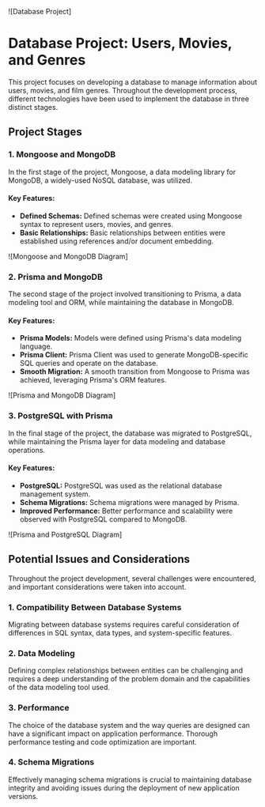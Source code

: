 ![Database Project]

# Database Project: Users, Movies, and Genres

This project focuses on developing a database to manage information about users, movies, and film genres. Throughout the development process, different technologies have been used to implement the database in three distinct stages.

## Project Stages

### 1. Mongoose and MongoDB

In the first stage of the project, Mongoose, a data modeling library for MongoDB, a widely-used NoSQL database, was utilized.

#### Key Features:
- **Defined Schemas:** Defined schemas were created using Mongoose syntax to represent users, movies, and genres.
- **Basic Relationships:** Basic relationships between entities were established using references and/or document embedding.

![Mongoose and MongoDB Diagram]

### 2. Prisma and MongoDB

The second stage of the project involved transitioning to Prisma, a data modeling tool and ORM, while maintaining the database in MongoDB.

#### Key Features:
- **Prisma Models:** Models were defined using Prisma's data modeling language.
- **Prisma Client:** Prisma Client was used to generate MongoDB-specific SQL queries and operate on the database.
- **Smooth Migration:** A smooth transition from Mongoose to Prisma was achieved, leveraging Prisma's ORM features.

![Prisma and MongoDB Diagram]

### 3. PostgreSQL with Prisma

In the final stage of the project, the database was migrated to PostgreSQL, while maintaining the Prisma layer for data modeling and database operations.

#### Key Features:
- **PostgreSQL:** PostgreSQL was used as the relational database management system.
- **Schema Migrations:** Schema migrations were managed by Prisma.
- **Improved Performance:** Better performance and scalability were observed with PostgreSQL compared to MongoDB.

![Prisma and PostgreSQL Diagram]

## Potential Issues and Considerations

Throughout the project development, several challenges were encountered, and important considerations were taken into account.

### 1. Compatibility Between Database Systems
Migrating between database systems requires careful consideration of differences in SQL syntax, data types, and system-specific features.

### 2. Data Modeling
Defining complex relationships between entities can be challenging and requires a deep understanding of the problem domain and the capabilities of the data modeling tool used.

### 3. Performance
The choice of the database system and the way queries are designed can have a significant impact on application performance. Thorough performance testing and code optimization are important.

### 4. Schema Migrations
Effectively managing schema migrations is crucial to maintaining database integrity and avoiding issues during the deployment of new application versions.